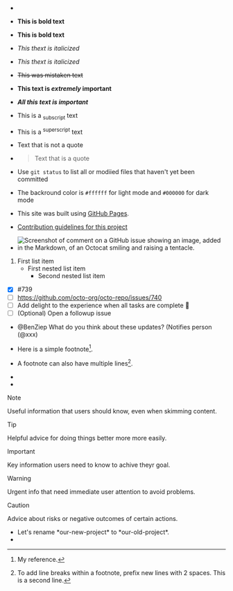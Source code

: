 *
- **This is bold text**
- __This is bold text__
- *This thext is italicized*
- _This thext is italicized_
- ~~This was mistaken text~~
- **This text is _extremely_ important**
- ***All this text is important***
- This is a <sub>subscript</sub> text
- This is a <sup>superscript</sup> text
- Text that is not a quote
- > Text that is a quote

- Use `git status` to list all or modiied files that haven't yet been committed
- The backround color is `#ffffff` for light mode and `#000000` for dark mode

- This site was built using [GitHub Pages](https://pages.github.com/).

- [Contribution guidelines for this project](docs/CONTRIBUTING.md)

- ![Screenshot of comment on a GitHub issue showing an image, added in the Markdown, of an Octocat smiling and raising a tentacle.](https://myoctocat.com/assets/images/base-octocat.svg)

1. First list item
   - First nested list item
     - Second nested list item

 - [x] #739
 - [ ] https://github.com/octo-org/octo-repo/issues/740
 - [ ] Add delight to the experience when all tasks are complete :tada:
 - [ ] \(Optional) Open a followup issue

- @BenZiep What do you think about these updates? (Notifies person (@xxx)
  
- Here is a simple footnote[^1].
- A footnote can also have multiple lines[^2].
- [^1]: My reference.
- [^2]: To add line breaks within a footnote, prefix new lines with 2 spaces.
  This is a second line.
> [!NOTE]
> Useful information that users should know, even when skimming content.

> [!TIP]
> Helpful advice for doing things better more more easily.
 
> [!IMPORTANT]
> Key information users need to know to achive theyr goal.

> [!WARNING]
> Urgent info that need immediate user attention to avoid problems.

> [!CAUTION]
> Advice about risks or negative outcomes of certain actions.

<!-- This content will not appear in the rendered Markdown -->
- Let's rename \*our-new-project\* to \*our-old-project\*.
- 
